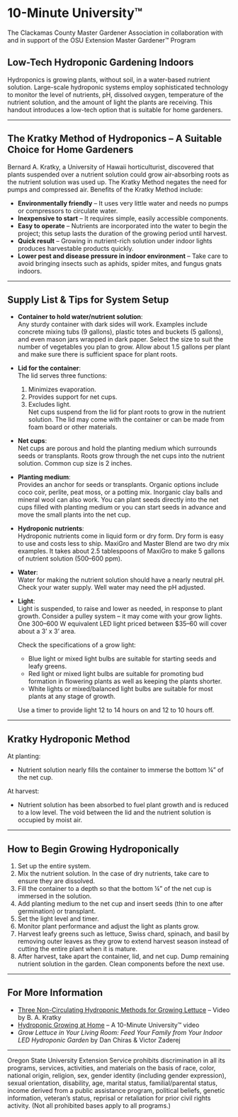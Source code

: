 # 10-Minute University™  
The Clackamas County Master Gardener Association in collaboration with and in support of the OSU Extension Master Gardener™ Program  

## Low-Tech Hydroponic Gardening Indoors  
Hydroponics is growing plants, without soil, in a water-based nutrient solution. Large-scale hydroponic systems employ sophisticated technology to monitor the level of nutrients, pH, dissolved oxygen, temperature of the nutrient solution, and the amount of light the plants are receiving. This handout introduces a low-tech option that is suitable for home gardeners.  

---

## The Kratky Method of Hydroponics – A Suitable Choice for Home Gardeners  
Bernard A. Kratky, a University of Hawaii horticulturist, discovered that plants suspended over a nutrient solution could grow air-absorbing roots as the nutrient solution was used up. The Kratky Method negates the need for pumps and compressed air. Benefits of the Kratky Method include:  

- **Environmentally friendly** – It uses very little water and needs no pumps or compressors to circulate water.  
- **Inexpensive to start** – It requires simple, easily accessible components.  
- **Easy to operate** – Nutrients are incorporated into the water to begin the project; this setup lasts the duration of the growing period until harvest.  
- **Quick result** – Growing in nutrient-rich solution under indoor lights produces harvestable products quickly.  
- **Lower pest and disease pressure in indoor environment** – Take care to avoid bringing insects such as aphids, spider mites, and fungus gnats indoors.  

---

## Supply List & Tips for System Setup  

- **Container to hold water/nutrient solution**:  
  Any sturdy container with dark sides will work. Examples include concrete mixing tubs (9 gallons), plastic totes and buckets (5 gallons), and even mason jars wrapped in dark paper. Select the size to suit the number of vegetables you plan to grow. Allow about 1.5 gallons per plant and make sure there is sufficient space for plant roots.  

- **Lid for the container**:  
  The lid serves three functions:  
  1. Minimizes evaporation.  
  2. Provides support for net cups.  
  3. Excludes light.  
  Net cups suspend from the lid for plant roots to grow in the nutrient solution. The lid may come with the container or can be made from foam board or other materials.  

- **Net cups**:  
  Net cups are porous and hold the planting medium which surrounds seeds or transplants. Roots grow through the net cups into the nutrient solution. Common cup size is 2 inches.  

- **Planting medium**:  
  Provides an anchor for seeds or transplants. Organic options include coco coir, perlite, peat moss, or a potting mix. Inorganic clay balls and mineral wool can also work. You can plant seeds directly into the net cups filled with planting medium or you can start seeds in advance and move the small plants into the net cup.  

- **Hydroponic nutrients**:  
  Hydroponic nutrients come in liquid form or dry form. Dry form is easy to use and costs less to ship. MaxiGro and Master Blend are two dry mix examples. It takes about 2.5 tablespoons of MaxiGro to make 5 gallons of nutrient solution (500–600 ppm).  

- **Water**:  
  Water for making the nutrient solution should have a nearly neutral pH. Check your water supply. Well water may need the pH adjusted.  

- **Light**:  
  Light is suspended, to raise and lower as needed, in response to plant growth. Consider a pulley system – it may come with your grow lights. One 300–600 W equivalent LED light priced between $35–60 will cover about a 3’ x 3’ area.  

  Check the specifications of a grow light:  
  - Blue light or mixed light bulbs are suitable for starting seeds and leafy greens.  
  - Red light or mixed light bulbs are suitable for promoting bud formation in flowering plants as well as keeping the plants shorter.  
  - White lights or mixed/balanced light bulbs are suitable for most plants at any stage of growth.  

  Use a timer to provide light 12 to 14 hours on and 12 to 10 hours off.  

---

## Kratky Hydroponic Method  

At planting:  
- Nutrient solution nearly fills the container to immerse the bottom ¼” of the net cup.  

At harvest:  
- Nutrient solution has been absorbed to fuel plant growth and is reduced to a low level. The void between the lid and the nutrient solution is occupied by moist air.  

---

## How to Begin Growing Hydroponically  

1. Set up the entire system.  
2. Mix the nutrient solution. In the case of dry nutrients, take care to ensure they are dissolved.  
3. Fill the container to a depth so that the bottom ¼” of the net cup is immersed in the solution.  
4. Add planting medium to the net cup and insert seeds (thin to one after germination) or transplant.  
5. Set the light level and timer.  
6. Monitor plant performance and adjust the light as plants grow.  
7. Harvest leafy greens such as lettuce, Swiss chard, spinach, and basil by removing outer leaves as they grow to extend harvest season instead of cutting the entire plant when it is mature.  
8. After harvest, take apart the container, lid, and net cup. Dump remaining nutrient solution in the garden. Clean components before the next use.  

---

## For More Information  

- [Three Non-Circulating Hydroponic Methods for Growing Lettuce](https://www.youtube.com/watch?v=jiGQsfiPwkI) – Video by B. A. Kratky  
- [Hydroponic Growing at Home](http://www.cmastergardeners.org/10-minute-university) – A 10-Minute University™ video  
- *Grow Lettuce in Your Living Room: Feed Your Family from Your Indoor LED Hydroponic Garden* by Dan Chiras & Victor Zaderej  

---

Oregon State University Extension Service prohibits discrimination in all its programs, services, activities, and materials on the basis of race, color, national origin, religion, sex, gender identity (including gender expression), sexual orientation, disability, age, marital status, familial/parental status, income derived from a public assistance program, political beliefs, genetic information, veteran’s status, reprisal or retaliation for prior civil rights activity. (Not all prohibited bases apply to all programs.)